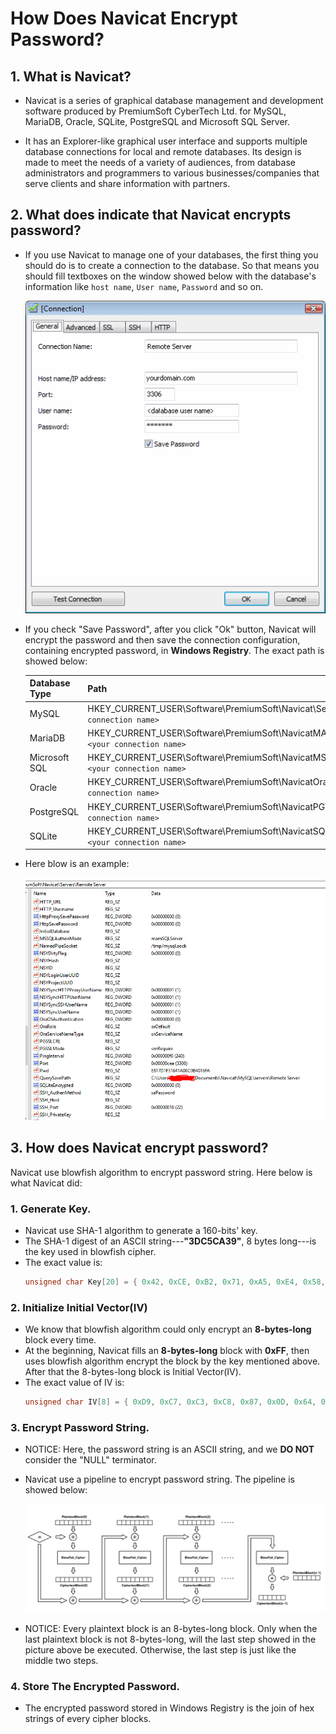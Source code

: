 # How Does Navicat Encrypt Password?

## 1. What is Navicat?

* Navicat is a series of graphical database management and development software produced by PremiumSoft CyberTech Ltd. for MySQL, MariaDB, Oracle, SQLite, PostgreSQL and Microsoft SQL Server.

* It has an Explorer-like graphical user interface and supports multiple database connections for local and remote databases. Its design is made to meet the needs of a variety of audiences, from database administrators and programmers to various businesses/companies that serve clients and share information with partners.

## 2. What does indicate that Navicat encrypts password?
* If you use Navicat to manage one of your databases, the first thing you should do is to create a connection to the database. So that means you should fill textboxes on the window showed below with the database's information like `host name`, `User name`, `Password` and so on.

    <img src = "NavicatSetUpConnection.gif">

* If you check "Save Password", after you click "Ok" button, Navicat will encrypt the password and then save the connection configuration, containing encrypted password, in **Windows Registry**. The exact path is showed below:

    |Database Type|Path                                                                                       |
    |-------------|-------------------------------------------------------------------------------------------|
    |MySQL        |HKEY_CURRENT_USER\\Software\\PremiumSoft\\Navicat\\Servers\\`<your connection name>`       |
    |MariaDB      |HKEY_CURRENT_USER\\Software\\PremiumSoft\\NavicatMARIADB\\Servers\\`<your connection name>`|
    |Microsoft SQL|HKEY_CURRENT_USER\\Software\\PremiumSoft\\NavicatMSSQL\\Servers\\`<your connection name>`  |
    |Oracle       |HKEY_CURRENT_USER\\Software\\PremiumSoft\\NavicatOra\\Servers\\`<your connection name>`    |
    |PostgreSQL   |HKEY_CURRENT_USER\\Software\\PremiumSoft\\NavicatPG\\Servers\\`<your connection name>`     |
    |SQLite       |HKEY_CURRENT_USER\\Software\\PremiumSoft\\NavicatSQLite\\Servers\\`<your connection name>` |

* Here blow is an example:

    <img src = "NavicatInRegistry.png">

## 3. How does Navicat encrypt password?
Navicat use blowfish algorithm to encrypt password string. Here below is what Navicat did:

### 1. Generate Key.  
* Navicat use SHA-1 algorithm to generate a 160-bits' key.
* The SHA-1 digest of an ASCII string---**"3DC5CA39"**, 8 bytes long---is the key used in blowfish cipher.
* The exact value is:
    ~~~cpp
    unsigned char Key[20] = { 0x42, 0xCE, 0xB2, 0x71, 0xA5, 0xE4, 0x58, 0xB7, 0x4A, 0xEA, 0x93, 0x94, 0x79, 0x22, 0x35, 0x43, 0x91, 0x87, 0x33, 0x40 };
    ~~~
### 2. Initialize Initial Vector(IV)
* We know that blowfish algorithm could only encrypt an **8-bytes-long** block every time.
* At the beginning, Navicat fills an **8-bytes-long** block with **0xFF**, then uses blowfish algorithm encrypt the block by the key mentioned above. After that the 8-bytes-long block is Initial Vector(IV).
* The exact value of IV is:
    ~~~cpp
    unsigned char IV[8] = { 0xD9, 0xC7, 0xC3, 0xC8, 0x87, 0x0D, 0x64, 0xBD };
    ~~~

### 3. Encrypt Password String.
* NOTICE: Here, the password string is an ASCII string, and we **DO NOT** consider the "NULL" terminator.
* Navicat use a pipeline to encrypt password string. The pipeline is showed below:

    <img src = "EncryptionPipeline.png">


* NOTICE: Every plaintext block is an 8-bytes-long block. Only when the last plaintext block is not 8-bytes-long, will the last step showed in the picture above be executed. Otherwise, the last step is just like the middle two steps.

### 4. Store The Encrypted Password.
* The encrypted password stored in Windows Registry is the join of hex strings of every cipher blocks.
